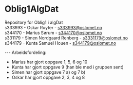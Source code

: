 # Oblig1AlgDat
Repository for Oblig1 i algDat <br/>
s333993 - Oskar Ruyter - s333993@oslomet.no<br/>
s344170 - Marius Sørum - s344170@oslomet.no<br/>
s331179 - Simen Nordgaard Renberg - s3331179@oslomet.no<br/>
s344179 - Kunta Samuel Houen - s344179@oslomet.no

--- Arbeidsfordeling:
* Marius har gjort oppgave 1, 5, 6 og 10
* Kunta har gjort oppgave 9 (han ble med i gruppen sent)
* Simen har gjort oppgave 7 a) og 7 b)
* Oskar har gjort oppgave 2, 3, 4 og 8
